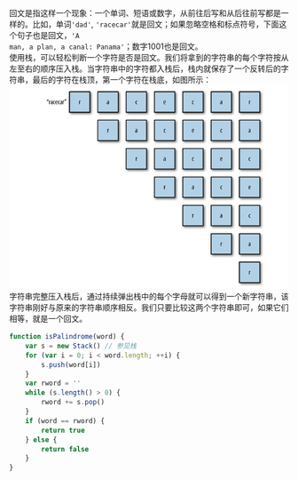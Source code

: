 回文是指这样一个现象：一个单词、短语或数字，从前往后写和从后往前写都是一样的。比如，单词<code>'dad'</code>, <code>'racecar'</code>就是回文；如果忽略空格和标点符号，下面这个句子也是回文，<code>'A man, a plan, a canal: Panama'</code>；数字1001也是回文。<br>
使用栈，可以轻松判断一个字符是否是回文。我们将拿到的字符串的每个字符按从左至右的顺序压入栈。当字符串中的字符都入栈后，栈内就保存了一个反转后的字符串，最后的字符在栈顶，第一个字符在栈底，如图所示：
<img src="../../images/huiwen1.png">
字符串完整压入栈后，通过持续弹出栈中的每个字母就可以得到一个新字符串，该字符串刚好与原来的字符串顺序相反。我们只要比较这两个字符串即可，如果它们相等，就是一个回文。
```javascript
function isPalindrome(word) {
    var s = new Stack() // 参见栈
    for (var i = 0; i < word.length; ++i) {
        s.push(word[i])
    }
    var rword = ''
    while (s.length() > 0) {
        rword += s.pop()
    }
    if (word == rword) {
        return true
    } else {
        return false
    }
}
```